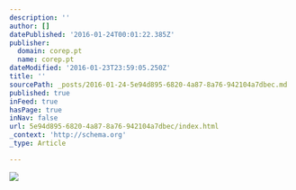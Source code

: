 ```yaml
---
description: ''
author: []
datePublished: '2016-01-24T00:01:22.385Z'
publisher:
  domain: corep.pt
  name: corep.pt
dateModified: '2016-01-23T23:59:05.250Z'
title: ''
sourcePath: _posts/2016-01-24-5e94d895-6820-4a87-8a76-942104a7dbec.md
published: true
inFeed: true
hasPage: true
inNav: false
url: 5e94d895-6820-4a87-8a76-942104a7dbec/index.html
_context: 'http://schema.org'
_type: Article

---
```

![](http://corep.pt/images/lpe140057%20jaune.jpg)